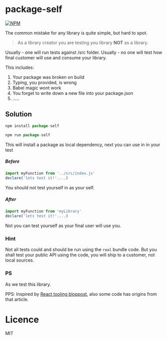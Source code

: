 # package-self

[![NPM](https://nodei.co/npm/package-self.png?downloads=true&stars=true)](https://nodei.co/npm/package-self/)

The common mistake for any library is quite simple, but hard to spot.

> As a library creator you are testing you library __NOT__ as a library. 

Usually - one will run tests against /src folder. Usually - no one will test how 
final customer will use and consume your library.

This includes:
1. Your package was broken on build
2. Typing, you provided, is wrong
3. Babel magic wont work
4. You forget to write down a new file into your package.json
5. .....

## Solution

```js
npm install package-self

npm run package-self
```    
This will install a package as local dependency, next you can use in in your test

##### Before
```js
import myFunction from '../src/index.js'
declare('lets test it!'....)
```
You should not test yourself in as your self.

##### After
```js
import myFunction from 'myLibrary'
declare('lets test it!'....)
```
Not you can test yourself as your final user will use you.

### Hint
Not all tests could and should be run using the `real` bundle code.
But you shall test your public API using the code, you will ship to a customer, not local sources.

### PS
As we test this library.

PPS: Inspired by [React tooling bloppost](https://reactjs.org/blog/2017/12/15/improving-the-repository-infrastructure.html#simulating-package-publishing),
also some code has origins from that article. 

# Licence
MIT
